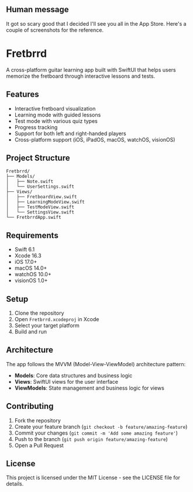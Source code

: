## Human message

It got so scary good that I decided I'll see you all in the App Store. Here's a couple of screenshots for the reference.

# Fretbrrd

A cross-platform guitar learning app built with SwiftUI that helps users memorize the fretboard through interactive lessons and tests.

## Features

- Interactive fretboard visualization
- Learning mode with guided lessons
- Test mode with various quiz types
- Progress tracking
- Support for both left and right-handed players
- Cross-platform support (iOS, iPadOS, macOS, watchOS, visionOS)

## Project Structure

```
Fretbrrd/
├── Models/
│   ├── Note.swift
│   └── UserSettings.swift
├── Views/
│   ├── FretboardView.swift
│   ├── LearningModeView.swift
│   ├── TestModeView.swift
│   └── SettingsView.swift
└── FretbrrdApp.swift
```

## Requirements

- Swift 6.1
- Xcode 16.3
- iOS 17.0+
- macOS 14.0+
- watchOS 10.0+
- visionOS 1.0+

## Setup

1. Clone the repository
2. Open `Fretbrrd.xcodeproj` in Xcode
3. Select your target platform
4. Build and run

## Architecture

The app follows the MVVM (Model-View-ViewModel) architecture pattern:

- **Models**: Core data structures and business logic
- **Views**: SwiftUI views for the user interface
- **ViewModels**: State management and business logic for views

## Contributing

1. Fork the repository
2. Create your feature branch (`git checkout -b feature/amazing-feature`)
3. Commit your changes (`git commit -m 'Add some amazing feature'`)
4. Push to the branch (`git push origin feature/amazing-feature`)
5. Open a Pull Request

## License

This project is licensed under the MIT License - see the LICENSE file for details. 